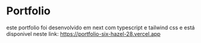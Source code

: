 # Portfolio 

este portfolio foi desenvolvido em next com typescript e tailwind css
e está disponivel neste link: https://portfolio-six-hazel-28.vercel.app
